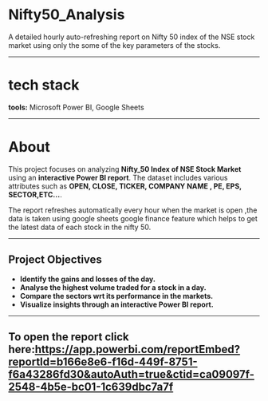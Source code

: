 # Nifty50_Analysis

A detailed hourly auto-refreshing report on Nifty 50 index of the NSE stock market using only the some of the key parameters of the stocks.


---
# **tech stack**

**tools:** Microsoft Power BI, Google Sheets

---

# **About**  
This project focuses on analyzing **Nifty_50 Index of NSE Stock Market** using an **interactive Power BI report**. The dataset includes various attributes such as **OPEN, CLOSE, TICKER, COMPANY NAME , PE, EPS, SECTOR,ETC...**.  

The report refreshes automatically every hour when the market is open ,the data is taken using google sheets google finance feature which helps to get the latest data of each stock in the nifty 50. 

---

## **Project Objectives**  
- **Identify the gains and losses of the day.**  
- **Analyse the highest volume traded for a stock in a day.**  
- **Compare the sectors wrt its performance in the markets.**  
- **Visualize insights through an interactive Power BI report.**


---
To open the report click here:https://app.powerbi.com/reportEmbed?reportId=b166e8e6-f16d-449f-8751-f6a43286fd30&autoAuth=true&ctid=ca09097f-2548-4b5e-bc01-1c639dbc7a7f
---
